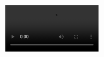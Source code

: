 <html style="width: 100%;height:100%;">
<head>
<style>
body { position:absolute; top:0; bottom:0; right:0; left:0; }
table, th, td {
  border: 0px solid black;
}
img {width:auto; height:auto;}
</style>
</head>
<body>
  <video controls>
    <source src="../ZSSRGAN/data/ZSSRGAN_Presentation.mp4" type="video/mp4">
    Your browser does not support the video tag.
  </video>
</body>
<script>
</script>
</html>
